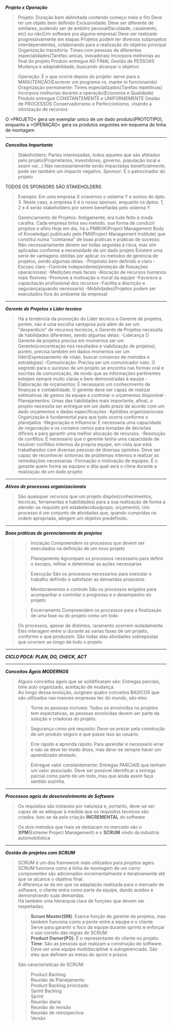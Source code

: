 ***Projeto x Operação***
>Projeto:
    Duração bem delimitada contendo começo meio e fim
    Deve ter um objeto bem definido
    Exclusividade: Deve ser diferente de similares, podendo ser de ambitro pessoal(faculdade, casamento, etc) ou não(Um software pra alguma empresa)
    Deve ser realizado progressivamente em etapas
    Projetos podem ter diversos subprojetos interdependentes, colaborando para a realização do objetivo principal
    Organização transitória: Times com pessoas de diferentes especialidades(Tarefas unicas, inovadoras)
    Incorpora melhorias ao final do projeto
    Produto entregue AO FINAL
    Gestão de PESSOAS
    Mudança e adaptabilidade, buscando alcançar o objetivo

>Operação:
    É o que ocorre depois do projeto: serve para a MANUTENÇÃO(Escrever um programa vs. mante-lo funcionando)
    Oragnização permanente: Times especializados(Tarefas repetitivas)
    Incorpora melhorias durante a operação(Economia e Qualidade)
    Produto entregue CONSTANTEMENTE e UNIFORMEMENTE
    Gestão de PROCESSOS
    Conservadorismo e Perfeccionismo, visando a otimização de recursos


O >PROJETO< gera um exemplar unico de um dado produto(PROTOTIPO), enquanto a >OPERAÇÃO< gera os produtos seguintes em esquema de linha de montagem 
***
***Conceitos Importante***
>Stakeholders:
    Partes interessadas, todos aqueles que são afetados pelo projeto(Proprietarios, investidores, governo, população local e assim vai...)
    Não necessariamente serão impactadas beneficialmente, pode ser também um impacto negativo.
>Sponsor:
    É o patrocinador do projeto

TODOS OS SPONSORS SÃO STAKEHOLDERS
>Exemplo:
    Em uma empresa X criaremos o sistema Y e somos do dpto. 3. Neste caso, a empresa X é o nosso sponsor, enquanto os dptos. 1, 2 e 4 serão stakeholders por serem benefiadas pelo sistema Y

>Gerenciamento de Projetos:
    Antigamente, era tudo feito à moda caralha. Cada empresa tinha seu metodo, sua forma de conduzir projetos e afins
    Hoje em dia, há o PMBOK(Project Management Body of Knowledge) publicado pelo PMI(Project Management Institute) que constitui numa "coletanea" de boas praticas e praticas de sucesso.
    Não necessariamente devem ser todas seguidas à risca, mas sim aplicadas conforme a necessidade de um dado projeto
    Existem uma serie de vantagens obtidas por aplicar os metodos de gerencia de projetos, sendo algumas delas:
        -Propósito bem definido e claro
        -Escopo claro
        -Controle independente(proteção de flutuações operacionais)
        -Medições mais faceis
        -Alocação de recursos humanos mais flexiveis
        -Promove a motivação e moral da equipe
        -Favorece a capacitação profissional dos recursos
        -Facilita a discrição e segurança(quando necessario)
        -Mobilidades(Projetos podem ser executados fora do ambiente da empresa)
***
***Gerente de Projetos x Líder tecnico***
>Há a tendencia da promoção do Líder tecnico a Gerente de projetos, porém, não é uma escolha vantajosa pois além de ser um "desperdicio" de recursos tecnicos, o Gerente de Projetos necessita de habilidades diferentes,
>sendo algumas delas:
    -Liderança
        O Gerente de projetos precisa em momentos ser um Gerente(concentração nos resultados e viabilização de projetos), porém, precisa também em dados momentos
        ser um líder(Expressamento de visão, buscar consenso de metodos e estratégias)
    -Comunicação:
        Precisa ser um comunicador nato. O segredo para o sucesso de um projeto se encontra nas formas oral e escritas de comunicação, de modo que as informações pertinentes estejam sempre muito claras e bem demonstradas à equipe
    -Elaboração de orçamentos:
        É necessario um conhecimento de finanças e contabilidade. O gerente deve ser capaz de realizar estimativas de gastos da equipe e controlar o orçamentos disponivel
    -Planejamentos:
        Umas das habilidades mais importante, afinal, o projeto necessita ser entregue em um dado prazo de acordo com um dado orçamentos e dadas especificações
    -Aptidões organizacionais:
        Organização é fundamental para que tudo ocorra conforme o planejados
    -Negociação e influencia:
        É necessaria uma capacidade de negociação e os contatos certos para tomadas de decisões dificeis e para garantir uma melhor alocação de recursos.
    -Resolução de conflitos:
        É necessario que o gerente tenha uma capacidade de resolver conflitos internos da propria equipe, em vista que está trabalhandos com diversas pessoas
        de diversas opiniões. Deve ser capaz de reconhecer sintomas de problemas internos e realizar as remediações necessarias
    -Formação e motivação de equipes:
        É o gerante quem forma as equipes e dita qual será o clima durante a realização de um dado projeto                    

***
***Ativos de processos organizacionais***
>São quaisquer recursos que um projeto dispõe(conhecimentos, tecnicas, ferramentas e habilidades) para a sua realização de forma a atender os requisito pré estabelecidos(prazo, orçamento).
>Um processo é um conjunto de atividades que, quando cumpridas na ordem apropriada, atingem um objetivo predefinido.
***
***Boas práticas de gerenciamento de projetos***
>>Iniciação
    Compreendem os processos que devem ser executados na definição de um novo projeto
>    
>>Planejamento
    Agrumpam os processos necessario para definir o escopo, refinar e determinar as ações necessarias
>    
>>Execução
    São os processos necessarios para executar o trabalho definido e satisfazer as demandas propostas
>    
>>Monitoramentos e controle
    São os processos exigidos para acompanhar e controlar o progresso e o desempenho do projeto
>
>>Encerramento 
    Compreendem os processos para a finalização de uma fase ou do projeto como um todo

>Os processos, apesar de distintos, raramento ocorrem isoladamente. Eles interagem entre si durante as varias fases de um projeto, conforme o que produzem. São todas elas atividades sobrepostas que ocorrem ao longo de todo o projeto
***
***CICLO PDCA: PLAN, DO, CHECK, ACT***
***
***Conceitos Ágeis MODERNOS***
>Alguns conceitos ágeis que se solidificaram são: Entregas parciais, time auto organizado, aceitação de mudança.<br>
Ao longo dessa evolução, surgiram quatro conceitos BASICOS que são utilizados nas maiores empresas tec do mundo, são eles:<br>
>>Torne as pessoas incriveis: Todos os envolvidos no projetos tem expectativas, as pessoas envolvidas devem ser parte da solução e criadoras do projeto.<br>
>
>>Segurança como pré requisito: Deve-se prezar pela construção de um produto seguro e que passe isso ao usuario.<br>
>
>>Erre rápido e aprenda rápido: Para aprender é necessario errar e não se deve ter medo disso, mas deve-se sempre haver um aprendizado atrelado.<br>
>
>>Entregue valor constantemente: Entregas PARCIAIS que tenham um valor associado. Deve ser possivel identificar a entrega parcial como parte de um todo, mas que ainda assim faça sentido sozinha.<br>
***
***Processos ageis de desenvolvimento de Software***
>Os requisitos são instaveis por natureza e, portanto, deve-se ser capaz de se adequar à medida que os requisitos tecnicos são criados. Isso se da pela criação <strong>INCREMENTAL</strong> do software
>
>Os dois metodos que mais se destacam no mercado são o <strong>XPM</strong>(Extreme Project Management) e o <strong>SCRUM</strong> vindo da industria automobilistica
***
***Gestão de projetos com SCRUM***
>SCRUM é um dos framework mais utilizados para projetos ageis. SCRUM funciona como a linha de montagem de um carro: componentes são adicionados incrementalmente e iterativamente até que se alcance o objetivo final.<br> A diferença se da em que na adaptação realizada para o mercado de software, o cliente entra como parte da equipe, dando aceites e demonstrando suas demandas.<br>Há também uma hierarquia clara de funções que devem ser respeitadas:
>><strong>Scrum Master(SM)</strong>: Exerce função de gerente de projetos, mas também funciona como a ponte entre a equipe e o cliente. Serve para garantir o foco da equipe durante sprints e enforçar o uso correto das regras de SCRUM<br><strong>Product Owner(PO)</strong>: É o representante do cliente no projeto.<br><strong>Time</strong>: São as pessoas que realizam a construção do software. Deve ser uma equipe multidisciplinar e autogerenciada. São eles que definem as metas do sprint e prazos<br>
>
>São caracteristicas do SCRUM:
>>Product Backlog<br>
>>Reunião de Planejamento<br>
>>Product Backlog priorizado<br>
>>Sprint Backlog<br>
>>Sprint<br>
>>Reunião diaria<br>
>>Reunião de revisão<br>
>>Reunião de retrospectiva<br>
>>Versão<br>